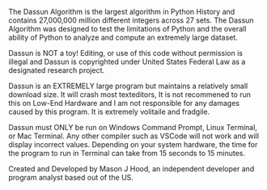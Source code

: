 The Dassun Algorithm is the largest algorithm in Python History and contains 27,000,000 million different integers across 27 sets. The Dassun Algorithm
was designed to test the limitations of Python and the overall ability of Python to analyze and compute an extremely large dataset.

Dassun is NOT a toy! Editing, or use of this code without permission is illegal and Dassun is copyrighted under United States Federal Law as a designated
research project. 

Dassun is an EXTREMELY large program but maintains a relatively small download size. It will crash most texteditors, It is not recommened to run this on 
Low-End Hardware and I am not responsible for any damages caused by this program. It is extremely volitaile and fradgile. 

Dassun must ONLY be run on Windows Command Prompt, Linux Terminal, or Mac Terminal. Any other compiler such as VSCode will not work and will display
incorrect values. Depending on your system hardware, the time for the program to run in Terminal can take from 15 seconds to 15 minutes.



Created and Developed by Mason J Hood, an independent developer and program analyst based out of the US.
